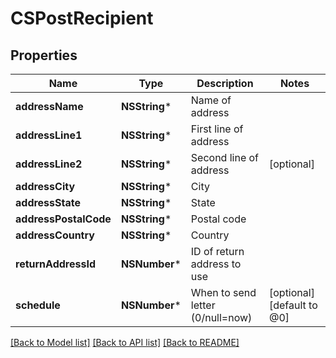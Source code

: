# CSPostRecipient

## Properties
Name | Type | Description | Notes
------------ | ------------- | ------------- | -------------
**addressName** | **NSString*** | Name of address | 
**addressLine1** | **NSString*** | First line of address | 
**addressLine2** | **NSString*** | Second line of address | [optional] 
**addressCity** | **NSString*** | City | 
**addressState** | **NSString*** | State | 
**addressPostalCode** | **NSString*** | Postal code | 
**addressCountry** | **NSString*** | Country | 
**returnAddressId** | **NSNumber*** | ID of return address to use | 
**schedule** | **NSNumber*** | When to send letter (0/null&#x3D;now) | [optional] [default to @0]

[[Back to Model list]](../README.md#documentation-for-models) [[Back to API list]](../README.md#documentation-for-api-endpoints) [[Back to README]](../README.md)


